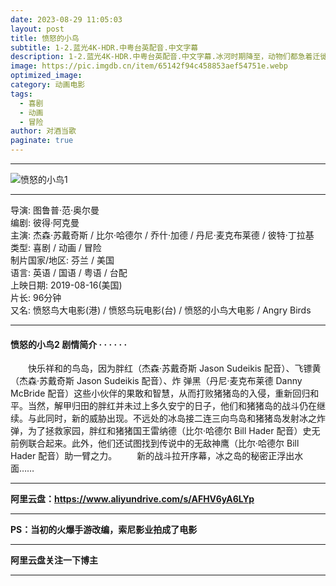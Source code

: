 ```yaml
---
date: 2023-08-29 11:05:03
layout: post
title: 愤怒的小鸟
subtitle: 1-2.蓝光4K-HDR.中粤台英配音.中文字幕
description: 1-2.蓝光4K-HDR.中粤台英配音.中文字幕.冰河时期降至，动物们都急着迁徙到温暖的地方及储存食物。长毛象曼弗瑞德、树獭希德、剑齿虎迪亚戈为了帮助一个人类的婴儿回到父母身边，因而也掉了动物们迁徙的队伍...
image: https://pic.imgdb.cn/item/65142f94c458853aef54751e.webp
optimized_image: 
category: 动画电影
tags:
  - 喜剧
  - 动画
  - 冒险
author: 对酒当歌
paginate: true
---
```


---

![愤怒的小鸟1](https://pic.imgdb.cn/item/6514314ec458853aef5510d4.webp)

---

导演: 图鲁普·范·奥尔曼  
编剧: 彼得·阿克曼  
主演: 杰森·苏戴奇斯 / 比尔·哈德尔 / 乔什·加德 / 丹尼·麦克布莱德 / 彼特·丁拉基  
类型: 喜剧 / 动画 / 冒险  
制片国家/地区: 芬兰 / 美国  
语言: 英语 / 国语 / 粤语 / 台配  
上映日期: 2019-08-16(美国)  
片长: 96分钟  
又名: 愤怒鸟大电影(港) / 愤怒鸟玩电影(台) / 愤怒的小鸟大电影 / Angry Birds  

---

#### 愤怒的小鸟2 剧情简介 · · · · · ·

　　快乐祥和的鸟岛，因为胖红（杰森·苏戴奇斯 Jason Sudeikis 配音）、飞镖黄（杰森·苏戴奇斯 Jason Sudeikis 配音）、炸 弹黑（丹尼·麦克布莱德 Danny McBride 配音）这些小伙伴的果敢和智慧，从而打败猪猪岛的入侵，重新回归和平。当然，解甲归田的胖红并未过上多久安宁的日子，他们和猪猪岛的战斗仍在继续。与此同时，新的威胁出现。不远处的冰岛接二连三向鸟岛和猪猪岛发射冰之炸 弹，为了拯救家园，胖红和猪猪国王雷纳德（比尔·哈德尔 Bill Hader 配音）史无前例联合起来。此外，他们还试图找到传说中的无敌神鹰（比尔·哈德尔 Bill Hader 配音）助一臂之力。
　　新的战斗拉开序幕，冰之岛的秘密正浮出水面……

---

**阿里云盘：<https://www.aliyundrive.com/s/AFHV6yA6LYp>**

---

**PS：当初的火爆手游改编，索尼影业拍成了电影**

---

**阿里云盘关注一下博主**

---
